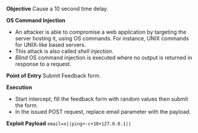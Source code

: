 **Objective**
Cause a 10 second time delay.

**OS Command Injection**
- An attacker is able to compromise a web application by targeting the server hosting it, using OS commands. For instance, UNIX commands for UNIX-like based servers.
- This attack is also called *shell injection*.
- *Blind* OS command injection is executed where no output is returned in response to a request.

**Point of Entry**
Submit Feedback form.

**Execution**
- Start intercept, fill the feedback form with random values then submit the form.
- In the issued POST request, replace email parameter with the payload.

**Exploit Payload**
`email=x||ping+-c+10+127.0.0.1||`